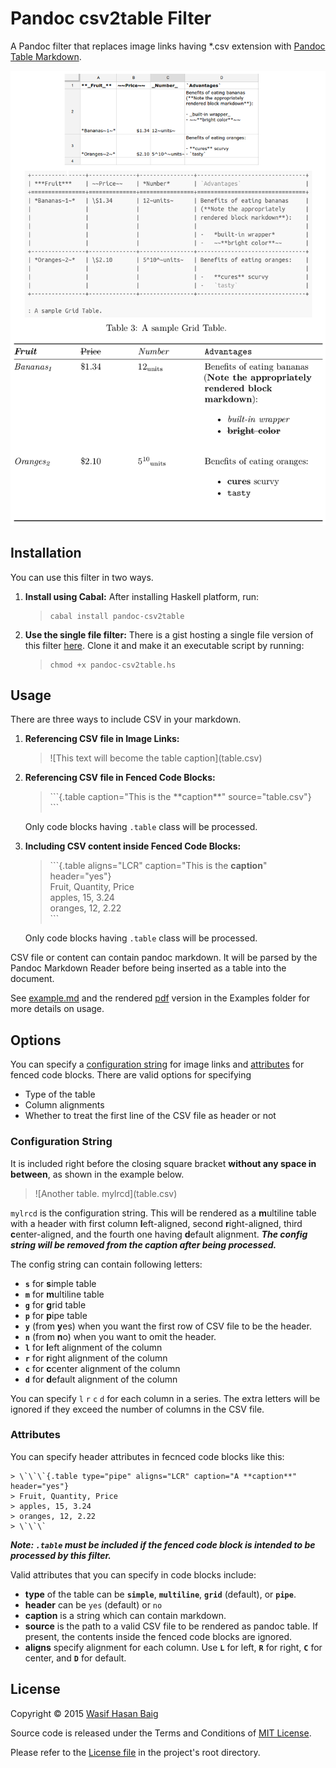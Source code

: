 # Pandoc csv2table Filter

A Pandoc filter that replaces image links having *.csv extension with
[Pandoc Table Markdown][tables].

![A CSV file rendered to Markdown and PDF][png]

[png]: Examples/demo.png

## Installation

You can use this filter in two ways.

1.  **Install using Cabal:** After installing Haskell platform, run:

    > ```
    > cabal install pandoc-csv2table
    > ```
    
2.  **Use the single file filter:** There is a gist hosting a single file
    version of this filter [here][gist]. Clone it and make it an executable script by
    running:
    
    > ```
    > chmod +x pandoc-csv2table.hs
    > ```
    
[gist]: https://gist.github.com/baig/b69e3146251bd90d12e7

## Usage

There are three ways to include CSV in your markdown.

1.  **Referencing CSV file in Image Links:**

    > \!\[This text will become the table caption](table.csv)
    
2.  **Referencing CSV file in Fenced Code Blocks:**
    
    > \`\`\`{.table caption="This is the \*\*caption\*\*" source="table.csv"}  
    > \`\`\`
    
    Only code blocks having `.table` class will be processed.
    
3.  **Including CSV content inside Fenced Code Blocks:**

    > \`\`\`{.table aligns="LCR" caption="This is the **caption**" header="yes"}  
    > Fruit, Quantity, Price  
    > apples, 15, 3.24  
    > oranges, 12, 2.22  
    > \`\`\`

    Only code blocks having `.table` class will be processed.

CSV file or content can contain pandoc markdown. It will be parsed by the Pandoc Markdown
Reader before being inserted as a table into the document.

See [example.md][md] and the rendered [pdf][] version in the Examples folder
for more details on usage.

[md]: Examples/example.md
[pdf]: Examples/example.pdf

## Options

You can specify a [configuration string][cfg] for image links and
[attributes][atr] for fenced code blocks. There are valid options for specifying

-   Type of the table
-   Column alignments
-   Whether to treat the first line of the CSV file as header or not

[cfg]: README.md#configuration-string
[atr]: README.md#attributes

### Configuration String

It is included right before the closing square bracket **without any space in
between**, as shown in the example below.

> \!\[Another table. mylrcd](table.csv)

`mylrcd` is the configuration string.
This will be rendered as a **m**ultiline table with a header with first column
**l**eft-aligned, second **r**ight-aligned, third **c**enter-aligned, and the
fourth one having **d**efault alignment.
***The config string will be removed from the caption after being processed.***

The config string can contain following letters:

-   **`s`** for **s**imple table
-   **`m`** for **m**ultiline table
-   **`g`** for **g**rid table
-   **`p`** for **p**ipe table
-   **`y`** (from **y**es) when you want the first row of CSV file to be the
    header.
-   **`n`** (from **n**o) when you want to omit the header.
-   **`l`** for **l**eft alignment of the column
-   **`r`** for **r**ight alignment of the column
-   **`c`** for **c**center alignment of the column
-   **`d`** for **d**efault alignment of the column

You can specify `l` `r` `c` `d` for each column in a series.
The extra letters will be ignored if they exceed the number of columns in the
CSV file.

### Attributes

You can specify header attributes in fecnced code blocks like this:

    > \`\`\`{.table type="pipe" aligns="LCR" caption="A **caption**" header="yes"}  
    > Fruit, Quantity, Price  
    > apples, 15, 3.24  
    > oranges, 12, 2.22  
    > \`\`\`

***Note: `.table` must be included if the fenced code block is intended to be
processed by this filter.***

Valid attributes that you can specify in code blocks include:

-   **type** of the table can be **`simple`**, **`multiline`**,
    **`grid`** (default), or **`pipe`**.
-   **header** can be `yes` (default) or `no`
-   **caption** is a string which can contain markdown.
-   **source** is the path to a valid CSV file to be rendered as pandoc table.
    If present, the contents inside the fenced code blocks are ignored.
-   **aligns** specify alignment for each column. Use **`L`** for left, **`R`**
    for right, **`C`** for center, and **`D`** for default.

## License

Copyright &copy; 2015 [Wasif Hasan Baig](https://twitter.com/_wbaig)

Source code is released under the Terms and Conditions of [MIT License](http://opensource.org/licenses/MIT).

Please refer to the [License file][license] in the project's root directory.

[license]: LICENSE
[tables]: http://pandoc.org/README.html#tables